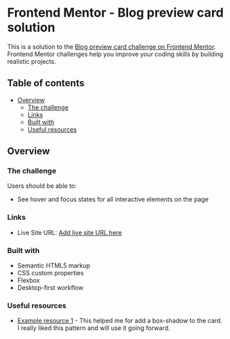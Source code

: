 # Frontend Mentor - Blog preview card solution

This is a solution to the [Blog preview card challenge on Frontend Mentor](https://www.frontendmentor.io/challenges/blog-preview-card-ckPaj01IcS). Frontend Mentor challenges help you improve your coding skills by building realistic projects. 

## Table of contents

- [Overview](#overview)
  - [The challenge](#the-challenge)
  - [Links](#links)
  - [Built with](#built-with)
  - [Useful resources](#useful-resources)


## Overview

### The challenge

Users should be able to:

- See hover and focus states for all interactive elements on the page



### Links

- Live Site URL: [Add live site URL here](https://bukola2005.github.io/blog-preview-card-main/)


### Built with

- Semantic HTML5 markup
- CSS custom properties
- Flexbox
- Desktop-first workflow


### Useful resources

- [Example resource 1](https://www.youtube.com/watch?v=jEuvbVVkcT0) - This helped me for add a box-shadow to the card. I really liked this pattern and will use it going forward.


